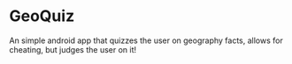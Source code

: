 # GeoQuiz

An simple android app that quizzes the user on geography facts, allows for cheating, but judges the user on it! 

